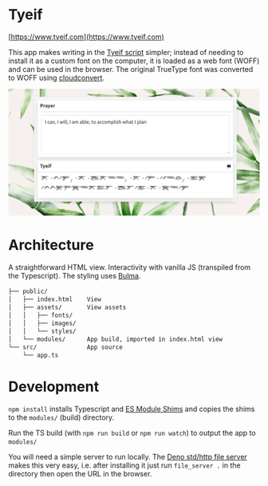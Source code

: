 # Tyeif

[https://www.tyeif.com](https://www.tyeif.com)

This app makes writing in the [Tyeif script](https://www.himalayanacademy.com/readlearn/fonts/) simpler; instead of needing to install it as a custom font on the computer, it is loaded as a web font (WOFF) and can be used in the browser. The original TrueType font was converted to WOFF using [cloudconvert](https://cloudconvert.com/).

![](./screenshot.png)

# Architecture

A straightforward HTML view. Interactivity with vanilla JS (transpiled from the Typescript). The styling uses [Bulma](https://bulma.io/).

```
├── public/
│   ├── index.html    View
│   ├── assets/       View assets
│   │   ├── fonts/
│   │   ├── images/
│   │   └── styles/
│   └── modules/      App build, imported in index.html view
└── src/              App source
    └── app.ts
```

# Development

`npm install` installs Typescript and [ES Module Shims](https://github.com/guybedford/es-module-shims) and copies the shims to the `modules/` (build) directory.

Run the TS build (with `npm run build` or `npm run watch`) to output the app to `modules/`

You will need a simple server to run locally. The [Deno std/http file server](https://deno.land/manual/examples/file_server#using-the-stdhttp-file-server) makes this very easy, i.e. after installing it just run `file_server .` in the directory then open the URL in the browser.
